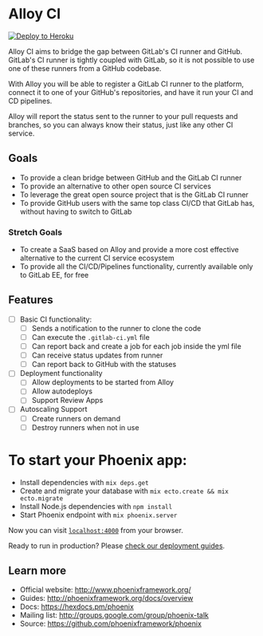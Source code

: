# Alloy CI

[![Deploy to Heroku](https://www.herokucdn.com/deploy/button.svg)](https://heroku.com/deploy)

Alloy CI aims to bridge the gap between GitLab's CI runner and GitHub. GitLab's
CI runner is tightly coupled with GitLab, so it is not possible to use one of
these runners from a GitHub codebase.

With Alloy you will be able to register a GitLab CI runner to the platform,
connect it to one of your GitHub's repositories, and have it run your CI and
CD pipelines.

Alloy will report the status sent to the runner to your pull requests and
branches, so you can always know their status, just like any other CI service.

## Goals

- To provide a clean bridge between GitHub and the GitLab CI runner
- To provide an alternative to other open source CI services
- To leverage the great open source project that is the GitLab CI runner
- To provide GitHub users with the same top class CI/CD that GitLab has, without
  having to switch to GitLab

### Stretch Goals

- To create a SaaS based on Alloy and provide a more cost effective alternative
  to the current CI service ecosystem
- To provide all the CI/CD/Pipelines functionality, currently available only to
  GitLab EE, for free

## Features

- [ ] Basic CI functionality:
  - [ ] Sends a notification to the runner to clone the code
  - [ ] Can execute the `.gitlab-ci.yml` file
  - [ ] Can report back and create a job for each job inside the yml file
  - [ ] Can receive status updates from runner
  - [ ] Can report back to GitHub with the statuses
- [ ] Deployment functionality
  - [ ] Allow deployments to be started from Alloy
  - [ ] Allow autodeploys
  - [ ] Support Review Apps
- [ ] Autoscaling Support
  - [ ] Create runners on demand
  - [ ] Destroy runners when not in use

# To start your Phoenix app:

  * Install dependencies with `mix deps.get`
  * Create and migrate your database with `mix ecto.create && mix ecto.migrate`
  * Install Node.js dependencies with `npm install`
  * Start Phoenix endpoint with `mix phoenix.server`

Now you can visit [`localhost:4000`](http://localhost:4000) from your browser.

Ready to run in production? Please [check our deployment guides](http://www.phoenixframework.org/docs/deployment).

## Learn more

  * Official website: http://www.phoenixframework.org/
  * Guides: http://phoenixframework.org/docs/overview
  * Docs: https://hexdocs.pm/phoenix
  * Mailing list: http://groups.google.com/group/phoenix-talk
  * Source: https://github.com/phoenixframework/phoenix
